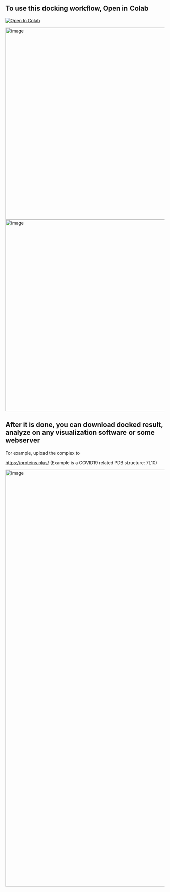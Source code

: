 

## To use this docking workflow, Open in Colab

[![Open In Colab](https://colab.research.google.com/assets/colab-badge.svg)](https://colab.research.google.com/github/quantaosun/Free_Induced_Fit_Docking/blob/main/Free_Cloud_Docking.ipynb)


<img width="605" alt="image" src="https://user-images.githubusercontent.com/75652473/215692221-2caa0ab1-dc20-460a-9344-48643132e3ed.png">


<img width="605" alt="image" src="https://user-images.githubusercontent.com/75652473/215692300-d2b57c08-dc82-4d93-9c37-356f26ce94cd.png">

## After it is done, you can download docked result, analyze on any visualization software or some webserver

For example, upload the complex to 

https://proteins.plus/ (Example is a COVID19 related PDB structure: 7L10)

<img width="1315" alt="image" src="https://user-images.githubusercontent.com/75652473/215712074-4ee2deaa-9955-4160-8314-bc6f386dcb48.png">








